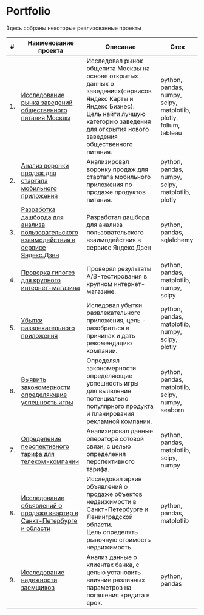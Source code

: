 # Portfolio

Здесь собраны некоторые реализованные проекты

| #    | Наименование проекта                | Описание                                                     | Стек                                                         |
| ---- | ------------------------------------------------------------ | ------------------------------------------------------------ | ------------------------------------------------------------ |
| 1.   | [Исследование рынка заведений общественного питания Москвы](https://github.com/pmaxp/portfolio_da/tree/main/Market_Catering_Moscow) | Исследовал рынок общепита Москвы на основе открытых данных о заведениях(сервисов Яндекс Карты и Яндекс Бизнес).</br> Цель найти лучшую категорию заведения для открытия нового заведения общественного питания. | python, pandas, numpy, scipy, matplotlib, plotly, folium, tableau        |
| 2.   | [Анализ воронки продаж для стартапа мобильного приложения](https://github.com/pmaxp/portfolio_da/tree/main/Startup_Mobile_App) | Анализировал воронку продаж для стартапа мобильного приложения по продаже продуктов питания. | python, pandas, numpy, scipy, matplotlib, plotly |
| 3.   | [Разработка дашборда для анализа пользовательского взаимодействия в сервисе Яндекс.Дзен](https://github.com/pmaxp/portfolio_da/tree/main/Dashboard_Dzen) | Разработал дашборд для анализа пользовательского взаимодействия в сервисе Яндекс.Дзен             | python, pandas, sqlalchemy |
| 4.   | [Проверка гипотез для крупного интернет-магазина](https://github.com/pmaxp/portfolio_da/tree/main/Analysis_A-B_test_Online-Store) | Проверял результаты A/B-тестирования в крупном интернет-магазине.             | python, pandas, matplotlib, numpy, scipy |
| 5.   | [Убытки развлекательного приложения](https://github.com/pmaxp/portfolio_da/tree/main/Entertainment_App_Losses) | Иследовал убытки развлекательного приложения, цель - разобраться в причинах и дать рекомендацию компании.             | python, pandas, matplotlib, numpy, scipy, plotly  |
| 6.   | [Выявить закономерности определяющие успешность игры](https://github.com/pmaxp/portfolio_da/tree/main/Success_Game) | Определял закономерности определяющие успешность игры</br> для выявление потенциально популярного продукта и планирования рекламной компании.             | python, pandas, matplotlib, scipy, numpy, seaborn  |
| 7.   | [Определение перспективного тарифа для телеком-компании](https://github.com/pmaxp/portfolio_da/tree/main/Promising_Tariff_Telecom_Company) | Анализировал данные оператора сотовой связи, с целью определения перспективного тарифа.             | python, pandas, matplotlib, scipy, numpy |
| 8.   | [Исследование объявлений о продаже квартир в Санкт-Петербурге и области](https://github.com/pmaxp/portfolio_da/tree/main/Sale_Apartments_Petersburg) | Исследовал архив объявлений о продаже объектов недвижимости в Санкт-Петербурге и Ленинградской области.</br> Цель определять рыночную стоимость недвижимость. | python, pandas, matplotlib |
| 9.   | [Исследование надежности заемщиков](https://github.com/pmaxp/portfolio_da/tree/main/Investigation_Reliability_Borrowers) | Анализ данные о клиентах банка, с целью установить влияние различных параметров на погашения кредита в срок.             | python, pandas | 
